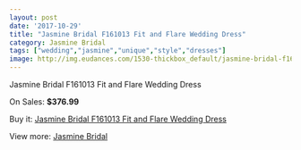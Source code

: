 ```yaml
---
layout: post
date: '2017-10-29'
title: "Jasmine Bridal F161013 Fit and Flare Wedding Dress"
category: Jasmine Bridal
tags: ["wedding","jasmine","unique","style","dresses"]
image: http://img.eudances.com/1530-thickbox_default/jasmine-bridal-f161013-fit-and-flare-wedding-dress.jpg
---
```

Jasmine Bridal F161013 Fit and Flare Wedding Dress

On Sales: **$376.99**
<a href="https://www.eudances.com/en/jasmine-bridal/537-jasmine-bridal-f161013-fit-and-flare-wedding-dress.html"><amp-img layout="responsive" width="600" height="600" src="//img.eudances.com/1530-thickbox_default/jasmine-bridal-f161013-fit-and-flare-wedding-dress.jpg" alt="Jasmine Bridal F161013 Fit and Flare Wedding Dress 0" /></a>
<a href="https://www.eudances.com/en/jasmine-bridal/537-jasmine-bridal-f161013-fit-and-flare-wedding-dress.html"><amp-img layout="responsive" width="600" height="600" src="//img.eudances.com/1532-thickbox_default/jasmine-bridal-f161013-fit-and-flare-wedding-dress.jpg" alt="Jasmine Bridal F161013 Fit and Flare Wedding Dress 1" /></a>
<a href="https://www.eudances.com/en/jasmine-bridal/537-jasmine-bridal-f161013-fit-and-flare-wedding-dress.html"><amp-img layout="responsive" width="600" height="600" src="//img.eudances.com/1531-thickbox_default/jasmine-bridal-f161013-fit-and-flare-wedding-dress.jpg" alt="Jasmine Bridal F161013 Fit and Flare Wedding Dress 2" /></a>

Buy it: [Jasmine Bridal F161013 Fit and Flare Wedding Dress](https://www.eudances.com/en/jasmine-bridal/537-jasmine-bridal-f161013-fit-and-flare-wedding-dress.html "Jasmine Bridal F161013 Fit and Flare Wedding Dress")

View more: [Jasmine Bridal](https://www.eudances.com/en/6-jasmine-bridal "Jasmine Bridal")